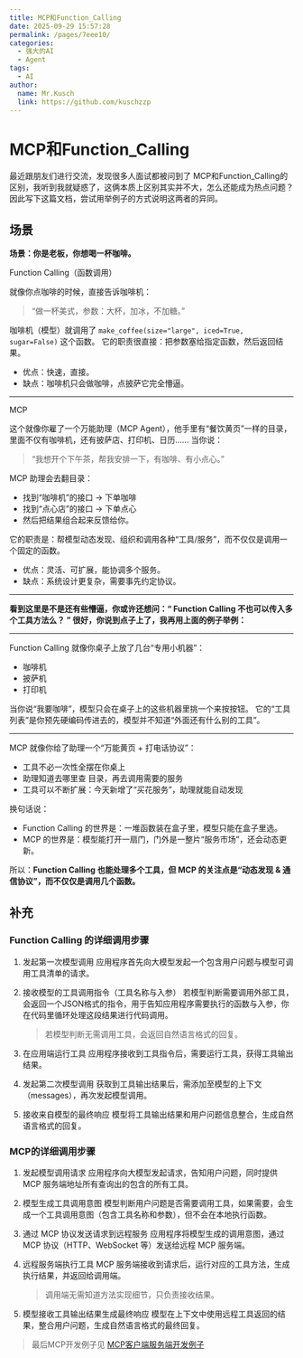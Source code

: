 ```yaml
---
title: MCP和Function_Calling
date: 2025-09-29 15:57:28
permalink: /pages/7eee10/
categories:
  - 强大的AI
  - Agent
tags:
  - AI
author: 
  name: Mr.Kusch
  link: https://github.com/kuschzzp
---
```

# MCP和Function_Calling

最近跟朋友们进行交流，发现很多人面试都被问到了 MCP和Function_Calling的区别，我听到我就疑惑了，这俩本质上区别其实并不大，怎么还能成为热点问题？
因此写下这篇文档，尝试用举例子的方式说明这两者的异同。

## 场景
**场景：你是老板，你想喝一杯咖啡。**

Function Calling（函数调用）

就像你点咖啡的时候，直接告诉咖啡机：

> “做一杯美式，参数：大杯，加冰，不加糖。”

咖啡机（模型）就调用了 `make_coffee(size="large", iced=True, sugar=False)` 这个函数。
它的职责很直接：把参数塞给指定函数，然后返回结果。

* 优点：快速，直接。
* 缺点：咖啡机只会做咖啡，点披萨它完全懵逼。

---

MCP

这个就像你雇了一个万能助理（MCP Agent），他手里有“餐饮黄页”一样的目录，里面不仅有咖啡机，还有披萨店、打印机、日历……
当你说：

> “我想开个下午茶，帮我安排一下，有咖啡、有小点心。”

MCP 助理会去翻目录：

* 找到“咖啡机”的接口 → 下单咖啡
* 找到“点心店”的接口 → 下单点心
* 然后把结果组合起来反馈给你。

它的职责是：帮模型动态发现、组织和调用各种“工具/服务”，而不仅仅是调用一个固定的函数。

* 优点：灵活、可扩展，能协调多个服务。
* 缺点：系统设计更复杂，需要事先约定协议。

---

**看到这里是不是还有些懵逼，你或许还想问：“ Function Calling 不也可以传入多个工具方法么？ ” 很好，你说到点子上了，我再用上面的例子举例：**

--- 

Function Calling
就像你桌子上放了几台“专用小机器”：

* 咖啡机
* 披萨机
* 打印机

当你说“我要咖啡”，模型只会在桌子上的这些机器里挑一个来按按钮。
它的“工具列表”是你预先硬编码传进去的，模型并不知道“外面还有什么别的工具”。

---

MCP
就像你给了助理一个“万能黄页 + 打电话协议”：

* 工具不必一次性全摆在你桌上
* 助理知道去哪里查 目录，再去调用需要的服务
* 工具可以不断扩展：今天新增了“买花服务”，助理就能自动发现

换句话说：

* Function Calling 的世界是：一堆函数装在盒子里，模型只能在盒子里选。
* MCP 的世界是：模型能打开一扇门，门外是一整片“服务市场”，还会动态更新。

所以：**Function Calling 也能处理多个工具，但 MCP 的关注点是“动态发现 & 通信协议”，而不仅仅是调用几个函数。**

## 补充

### Function Calling 的详细调用步骤
1. 发起第一次模型调用
应用程序首先向大模型发起一个包含用户问题与模型可调用工具清单的请求。

2. 接收模型的工具调用指令（工具名称与入参）
若模型判断需要调用外部工具，会返回一个JSON格式的指令，用于告知应用程序需要执行的函数与入参，你在代码里循环处理这段结果进行代码调用。
    >若模型判断无需调用工具，会返回自然语言格式的回复。
   
3. 在应用端运行工具
应用程序接收到工具指令后，需要运行工具，获得工具输出结果。

4. 发起第二次模型调用
获取到工具输出结果后，需添加至模型的上下文（messages），再次发起模型调用。

5. 接收来自模型的最终响应
模型将工具输出结果和用户问题信息整合，生成自然语言格式的回复。

### MCP的详细调用步骤

1. 发起模型调用请求
应用程序向大模型发起请求，告知用户问题，同时提供 MCP 服务端地址所有查询出的包含的所有工具。

2. 模型生成工具调用意图
模型判断用户问题是否需要调用工具，如果需要，会生成一个工具调用意图（包含工具名称和参数），但不会在本地执行函数。

3. 通过 MCP 协议发送请求到远程服务
应用程序将模型生成的调用意图，通过 MCP 协议（HTTP、WebSocket 等）发送给远程 MCP 服务端。

4. 远程服务端执行工具
MCP 服务端接收到请求后，运行对应的工具方法，生成执行结果，并返回给调用端。
    >调用端无需知道方法实现细节，只负责接收结果。

5. 模型接收工具输出结果生成最终响应
模型在上下文中使用远程工具返回的结果，整合用户问题，生成自然语言格式的最终回复。

> 最后MCP开发例子见 [MCP客户端服务端开发例子](/pages/10f5fa/)
